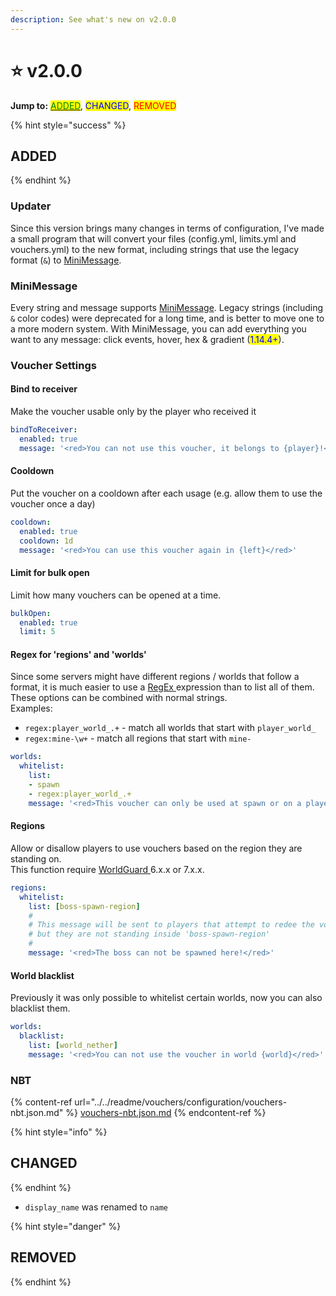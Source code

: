 ```yaml
---
description: See what's new on v2.0.0
---
```


# ⭐ v2.0.0

**Jump to:** [<mark style="color:green;">ADDED</mark>](actions/#format), <mark style="color:blue;">CHANGED</mark>, <mark style="color:red;">REMOVED</mark>

{% hint style="success" %}
## ADDED <a href="#added" id="added"></a>
{% endhint %}

### Updater

Since this version brings many changes in terms of configuration, I've made a small program that will convert your files (config.yml, limits.yml and vouchers.yml) to the new format, including strings that use the legacy format (`&`) to [MiniMessage](https://docs.adventure.kyori.net/minimessage).

### MiniMessage

Every string and message supports [MiniMessage](https://docs.adventure.kyori.net/minimessage). Legacy strings (including `&` color codes) were deprecated for a long time, and is better to move one to a more modern system. With MiniMessage, you can add everything you want to any message: click events, hover, hex & gradient (<mark style="color:blue;">1.14.4+</mark>).

### Voucher Settings

#### Bind to receiver

Make the voucher usable only by the player who received it

```yaml
bindToReceiver:
  enabled: true
  message: '<red>You can not use this voucher, it belongs to {player}!</red>'
```

#### Cooldown

Put the voucher on a cooldown after each usage (e.g. allow them to use the voucher once a day)

```yaml
cooldown:
  enabled: true
  cooldown: 1d
  message: '<red>You can use this voucher again in {left}</red>'
```

#### Limit for bulk open

Limit how many vouchers can be opened at a time.

```yaml
bulkOpen:
  enabled: true
  limit: 5
```

#### Regex for 'regions' and 'worlds'

Since some servers might have different regions / worlds that follow a format, it is much easier to use a [RegEx ](https://www.w3schools.com/java/java\_regex.asp)expression than to list all of them. These options can be combined with normal strings.\
Examples:

* `regex:player_world_.+` - match all worlds that start with `player_world_`
* `regex:mine-\w+` - match all regions that start with `mine-`

```yaml
worlds:
  whitelist:
    list:
    - spawn
    - regex:player_world_.+
    message: '<red>This voucher can only be used at spawn or on a player world.<red>'
```

#### Regions

Allow or disallow players to use vouchers based on the region they are standing on.\
This function require [WorldGuard ](https://dev.bukkit.org/projects/worldguard)6.x.x or 7.x.x.

```yaml
regions:
  whitelist:
    list: [boss-spawn-region]
    #
    # This message will be sent to players that attempt to redee the voucher
    # but they are not standing inside 'boss-spawn-region'
    #
    message: '<red>The boss can not be spawned here!</red>'
```

#### World blacklist

Previously it was only possible to whitelist certain worlds, now you can also blacklist them.

```yaml
worlds:
  blacklist:
    list: [world_nether]
    message: '<red>You can not use the voucher in world {world}</red>'
```

### NBT

{% content-ref url="../../readme/vouchers/configuration/vouchers-nbt.json.md" %}
[vouchers-nbt.json.md](../../readme/vouchers/configuration/vouchers-nbt.json.md)
{% endcontent-ref %}

{% hint style="info" %}
## CHANGED
{% endhint %}

* `display_name` was renamed to `name`&#x20;



{% hint style="danger" %}
## REMOVED
{% endhint %}
